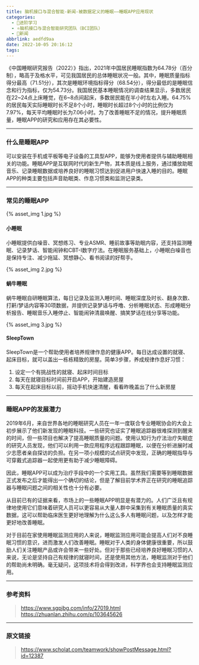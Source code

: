```yaml
---
title: 脑机接口与混合智能-新闻-被数据定义的睡眠——睡眠APP应用现状
categories:
  - 🌙进阶学习
  - ⭐脑机接口与混合智能研究团队（BCI团队）
  - 💫新闻
abbrlink: aedfd9aa
date: 2022-10-05 20:16:12
tags:
---
```


《中国睡眠研究报告（2022）》指出，2021年中国居民睡眠指数为64.78分（百分制），略高于及格水平，可见我国居民的总体睡眠状况一般。其中，睡眠质量指标得分最高（71.51分），其次是睡眠环境指标得分（68.54分），得分最低的是睡眠信念和行为指标，仅为54.73分。我国居民基本睡眠情况的调查结果显示，多数居民在22~24点上床睡觉，在6~8点间起床，多数居民能在半小时左右入睡。64.75%的居民每天实际睡眠时长不足8个小时，睡眠时长超过8个小时的比例仅为7.97%，每天平均睡眠时长为7.06小时。为了改善睡眠不足的情况，提升睡眠质量，睡眠APP的研究和应用存在其必要性。

<!--more-->

***

### 什么是睡眠APP

可以安装在手机或平板等电子设备的工具型APP，能够为使用者提供与辅助睡眠相关的功能。睡眠APP是互联网时代的新生产物，其本质是线上服务，通过播放助眠音乐、记录睡眠数据或培养良好的睡眠习惯达到促进用户快速入睡的目的。睡眠APP的种类主要包括声音助眠类、作息习惯类和监测记录类。

***

### 常见的睡眠APP

{% asset_img 1.jpg %}

#### 小睡眠

小睡眠提供白噪音、冥想练习、专业ASMR、睡前故事等助眠内容，还支持监测睡眠、记录梦话、智能闹钟和CBT-I数字疗法。在睡眠服务基础上，小睡眠白噪音也是保持专注、减少拖延、冥想静心、看书阅读的好帮手。

{% asset_img 2.jpg %}

#### 蜗牛睡眠

蜗牛睡眠自研睡眠算法，每日记录及监测入睡时间、睡眠深度及时长、翻身次数、打鼾/梦话内容等30项数据，并提供记录梦话与呼噜、分析睡眠状态、形成睡眠分析报告、睡眠音乐入睡停止、智能闹钟清晨唤醒、搞笑梦话在线分享等功能。

{% asset_img 3.jpg %}

#### SleepTown

SleepTown是一个帮助使用者培养规律作息的健康APP。每日达成设置的就寝、起床目标，就可以盖出一栋栋精致的房屋。简单3步骤，养成规律作息好习惯：
1. 设定一个有挑战性的就寝、起床时间目标
2. 每天在就寝目标时间前开启APP，开始建造房屋
3. 每天在起床目标以前，摇动手机快速清醒，看看昨晚盖出了什么新房屋

***

### 睡眠APP的发展潜力

2019年6月，来自世界各地的睡眠研究人员在一年一度联合专业睡眠协会的大会上初步展示了他们新发现的睡眠科技。一些研究也证实了睡眠追踪器很难探测到醒来的时间，但一些项目也解决了提高睡眠质量的问题。使用认知行为疗法治疗失眠症的研究人员发现，他们可以利用一款应用程序远程跟踪睡眠，以便在分析进展时减少志愿者亲自探访的负担。在另一项小规模的试点研究中发现，正确的睡眠指导与可穿戴式追踪器一起使用更有助于减少睡眠障碍。

因此，睡眠APP可以成为治疗手段中的一个实用工具。虽然我们需要等到睡眠数据正式发布之后才能得出一个确切的结论，但是了解目前学术界正在研究的睡眠追踪器与睡眠问题之间的相关性也十分有必要。

从目前已有的证据来看，市场上的一些睡眠APP明显是有潜力的。人们广泛且有规律地使用它们意味着研究人员可以更容易从大量人群中采集到有关睡眠质量的真实数据，这可以帮助临床医生更好地理解为什么这么多人有睡眠问题，以及怎样才能更好地改善睡眠。

对于目前在家使用睡眠监测应用的人来说，睡眠监测应用可能会提高人们对不良睡眠习惯的意识，进而激发人们改善睡眠。睡眠对于人类的身体健康很重要，所以鼓励人们关注睡眠产品或许会带来一些好处。但对于那些已经培养良好睡眠习惯的人来说，无论是坚持自己有规律的就寝时间，还是使用其他方法，睡眠监测对于他们的帮助尚未明确。毫无疑问，这项技术将会得到改进，科学界也会支持睡眠监测应用。

***

### 参考资料

> <https://www.sgpjbg.com/info/27019.html>
> <https://zhuanlan.zhihu.com/p/103645626>

***

### 原文链接

> <https://www.scholat.com/teamwork/showPostMessage.html?id=12387>
